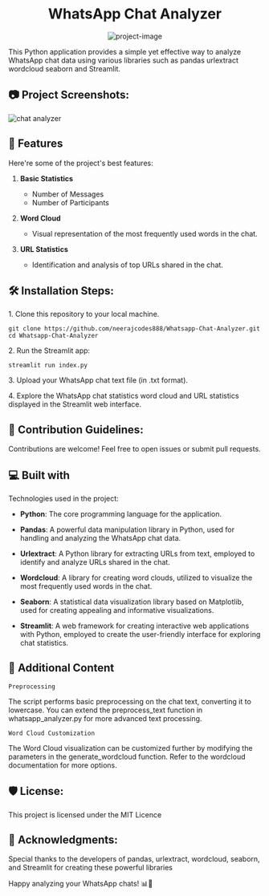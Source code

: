 <h1 align="center" id="title">WhatsApp Chat Analyzer</h1>

<p align="center"><img src="https://socialify.git.ci/neerajcodes888/Whatsapp-Chat-Analyzer/image?description=1&amp;descriptionEditable=&amp;font=Bitter&amp;language=1&amp;name=1&amp;owner=1&amp;pattern=Charlie%20Brown&amp;stargazers=1&amp;theme=Dark" alt="project-image"></p>

<p id="description">This Python application provides a simple yet effective way to analyze WhatsApp chat data using various libraries such as pandas urlextract wordcloud seaborn and Streamlit.</p>
<h2>📷 Project Screenshots:</h2>

![chat analyzer](https://github.com/neerajcodes888/Whatsapp-Chat-Analyzer/assets/98253646/652789b1-12ad-4b54-8ccd-ee717e04ae90)


    
<h2>🧐 Features</h2>

Here're some of the project's best features:

1. **Basic Statistics**
   - Number of Messages
   - Number of Participants

2. **Word Cloud**
   - Visual representation of the most frequently used words in the chat.

3. **URL Statistics**
   - Identification and analysis of top URLs shared in the chat.

<h2>🛠️ Installation Steps:</h2>

<p>1. Clone this repository to your local machine.</p>

```
git clone https://github.com/neerajcodes888/Whatsapp-Chat-Analyzer.git
cd Whatsapp-Chat-Analyzer
```

<p>2. Run the Streamlit app:</p>

```
streamlit run index.py
```


<p>3. Upload your WhatsApp chat text file (in .txt format).</p>

<p>4. Explore the WhatsApp chat statistics word cloud and URL statistics displayed in the Streamlit web interface.</p>

<h2>🍰 Contribution Guidelines:</h2>

Contributions are welcome! Feel free to open issues or submit pull requests.

  
  
<h2>💻 Built with</h2>

Technologies used in the project:

- **Python**: The core programming language for the application.

- **Pandas**: A powerful data manipulation library in Python, used for handling and analyzing the WhatsApp chat data.

- **Urlextract**: A Python library for extracting URLs from text, employed to identify and analyze URLs shared in the chat.

- **Wordcloud**: A library for creating word clouds, utilized to visualize the most frequently used words in the chat.

- **Seaborn**: A statistical data visualization library based on Matplotlib, used for creating appealing and informative visualizations.

- **Streamlit**: A web framework for creating interactive web applications with Python, employed to create the user-friendly interface for exploring chat statistics.

<h2>📑 Additional Content</h2>

``Preprocessing``

The script performs basic preprocessing on the chat text, converting it to lowercase. You can extend the preprocess_text function in whatsapp_analyzer.py for more advanced text processing.

``Word Cloud Customization``

The Word Cloud visualization can be customized further by modifying the parameters in the generate_wordcloud function. Refer to the wordcloud documentation for more options.

<h2>🛡️ License:</h2>

This project is licensed under the MIT Licence

<h2>🙏 Acknowledgments:</h2>

Special thanks to the developers of pandas, urlextract, wordcloud, seaborn, and Streamlit for creating these powerful libraries

Happy analyzing your WhatsApp chats! 📊📱

  

